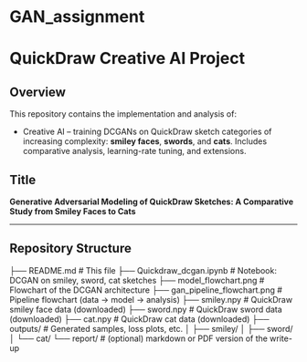 # GAN_assignment

# QuickDraw Creative AI Project

## Overview

This repository contains the implementation and analysis of:  
- Creative AI – training DCGANs on QuickDraw sketch categories of increasing complexity: **smiley faces**, **swords**, and **cats**. Includes comparative analysis, learning-rate tuning, and extensions.

## Title

**Generative Adversarial Modeling of QuickDraw Sketches: A Comparative Study from Smiley Faces to Cats**

---

## Repository Structure

├── README.md # This file
├── Quickdraw_dcgan.ipynb # Notebook: DCGAN on smiley, sword, cat sketches
├── model_flowchart.png # Flowchart of the DCGAN architecture
├── gan_pipeline_flowchart.png # Pipeline flowchart (data → model → analysis)
├── smiley.npy # QuickDraw smiley face data (downloaded)
├── sword.npy # QuickDraw sword data (downloaded)
├── cat.npy # QuickDraw cat data (downloaded)
├── outputs/ # Generated samples, loss plots, etc.
│ ├── smiley/
│ ├── sword/
│ └── cat/
└── report/ # (optional) markdown or PDF version of the write-up


